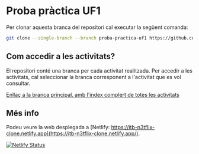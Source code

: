 # Proba pràctica UF1

Per clonar aquesta branca del repositori cal executar la següent comanda:

```bash
git clone --single-branch --branch proba-practica-uf1 https://github.com/picuu/m09
```

## Com accedir a les activitats?

El repositori conté una branca per cada activitat realitzada. Per accedir a les activitats, cal seleccionar la branca corresponent a l'activitat que es vol consultar.

[Enllaç a la branca principal, amb l'index complert de totes les activitats](https://github.com/picuu/m09)

## Més info

Podeu veure la web desplegada a [Netlify: https://itb-n3tflix-clone.netlify.app](https://itb-n3tflix-clone.netlify.app/).

[![Netlify Status](https://api.netlify.com/api/v1/badges/0df1343c-988b-40d2-8559-69e75c204955/deploy-status)](https://app.netlify.com/sites/itb-n3tflix-clone/deploys)
